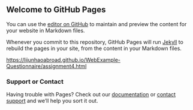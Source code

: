 ## Welcome to GitHub Pages

You can use the [editor on GitHub](https://github.com/lijunhaoabroad/WebExample-Questionnaire/edit/master/README.md) to maintain and preview the content for your website in Markdown files.

Whenever you commit to this repository, GitHub Pages will run [Jekyll](https://jekyllrb.com/) to rebuild the pages in your site, from the content in your Markdown files.

https://lijunhaoabroad.github.io/WebExample-Questionnaire/assignment4.html


### Support or Contact

Having trouble with Pages? Check out our [documentation](https://help.github.com/categories/github-pages-basics/) or [contact support](https://github.com/contact) and we’ll help you sort it out.

